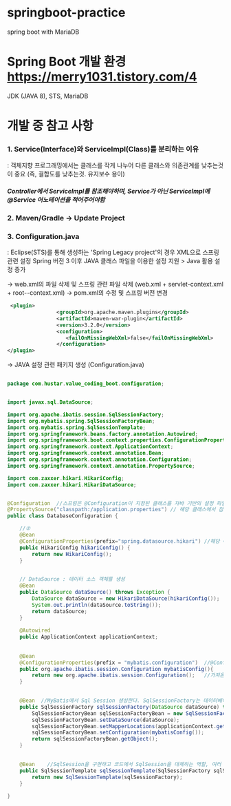 # springboot-practice
spring boot with MariaDB

# Spring Boot 개발 환경 <https://merry1031.tistory.com/4>
JDK (JAVA 8), STS, MariaDB

# 개발 중 참고 사항 
### 1. Service(Interface)와 ServiceImpl(Class)를 분리하는 이유 
: 객체지향 프로그래밍에서는 클래스를 작게 나누어 다른 클래스와 의존관계를 낮추는것이 중요 (즉, 결합도를 낮추는것. 유지보수 용이)
#### ***Controller에서 ServiceImpl를 참조해야하며, Service가 아닌 ServiceImpl에 @Service 어노테이션을 적어주어야함***

### 2. Maven/Gradle -> Update Project

### 3. Configuration.java
: Eclipse(STS)를 통해 생성하는 'Spring Legacy project'의 경우 XML으로 스프링 관련 설정
Spring 버전 3 이후 JAVA 클래스 파일을 이용한 설정 지원 > Java 활용 설정 증가

→ web.xml의 파일 삭제 및 스프링 관련 파일 삭제 (web.xml + servlet-context.xml + root--context.xml)
→ pom.xml의 수정 및 스프링 버전 변경 

~~~ xml
 <plugin>
                <groupId>org.apache.maven.plugins</groupId>
                <artifactId>maven-war-plugin</artifactId>
                <version>3.2.0</version>
                <configuration>
                   <failOnMissingWebXml>false</failOnMissingWebXml>
                </configuration>
</plugin>

~~~


→ JAVA 설정 관련 패키지 생성 (Configuration.java)


~~~ java

package com.hustar.value_coding_boot.configuration;


import javax.sql.DataSource;

import org.apache.ibatis.session.SqlSessionFactory;
import org.mybatis.spring.SqlSessionFactoryBean;
import org.mybatis.spring.SqlSessionTemplate;
import org.springframework.beans.factory.annotation.Autowired;
import org.springframework.boot.context.properties.ConfigurationProperties;
import org.springframework.context.ApplicationContext;
import org.springframework.context.annotation.Bean;
import org.springframework.context.annotation.Configuration;
import org.springframework.context.annotation.PropertySource;

import com.zaxxer.hikari.HikariConfig;
import com.zaxxer.hikari.HikariDataSource;


@Configuration  //스프링은 @Configuration이 지정된 클래스를 자바 기반의 설정 파일로 인식합니다.
@PropertySource("classpath:/application.properties") //	해당 클래스에서 참조할 properties 파일의 위치를 지정
public class DatabaseConfiguration {

    //②
    @Bean
    @ConfigurationProperties(prefix="spring.datasource.hikari") //해당 애너테이션은 인자에 prefix 속성을 지정
    public HikariConfig hikariConfig() {
        return new HikariConfig();
    }
    

    // DataSource : 데이터 소스 객체를 생성
    @Bean
    public DataSource dataSource() throws Exception {
        DataSource dataSource = new HikariDataSource(hikariConfig());
        System.out.println(dataSource.toString());
        return dataSource;
    }
    
    @Autowired
    public ApplicationContext applicationContext;
    
    
    @Bean
    @ConfigurationProperties(prefix = "mybatis.configuration")  //@ConfigurationProperties을 통해서 application.properties에서 prefix가 mybatis.configuration인 설정을 가져온다.
    public org.apache.ibatis.session.Configuration mybatisConfig(){
        return new org.apache.ibatis.session.Configuration();   //가져온 마이바티스 설정을 자바 클래스로 만들어 반환한다.
    }

    
    @Bean  //MyBatis에서 Sql Session 생성한다. SqlSessionFactory는 데이터베이스 연결과 SQL 실행에 대한 모든 것을 한다. SqlSessionFactory를 생성해주는 객체는 SqlSessionFactoryBean이다.
    public SqlSessionFactory sqlSessionFactory(DataSource dataSource) throws Exception {
    	SqlSessionFactoryBean sqlSessionFactoryBean = new SqlSessionFactoryBean();
    	sqlSessionFactoryBean.setDataSource(dataSource);
    	sqlSessionFactoryBean.setMapperLocations(applicationContext.getResources("classpath:/mapper/**/*.xml"));     // ** 하위 폴더 xml 파일 전체 
    	sqlSessionFactoryBean.setConfiguration(mybatisConfig());
    	return sqlSessionFactoryBean.getObject();
    }
    

    @Bean    //SqlSession을 구현하고 코드에서 SqlSession을 대체하는 역할, 여러 개의 DAO나 Mapper에서 공유할 수 있다.
    public SqlSessionTemplate sqlSessionTemplate(SqlSessionFactory sqlSessionFactory) {		//SqlSessionTemplate은 SqlSession을 구현하고 코드에서 SqlSession를 대체하는 역할을 한다.
        return new SqlSessionTemplate(sqlSessionFactory);
    }
    
}
~~~

